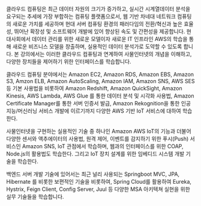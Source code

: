 클라우드 컴퓨팅은 최근 데이터 자원의 크기가 증가하고, 실시간 시계열데이터 분석을 요구되는 추세에 가장 부합하는 컴퓨팅 플랫폼으로서, 웹 기반 차네대 네트워크 컴퓨팅의 새로운 가치를 세공하며 현대 서버 컴퓨팅 환경의 패러다임의 전환/혁신과 높은 효율성, 뛰어난 확장성 및 소프트웨어 개발에 있어 향상된 속도 및 간편성을 제공합니다. 
현대사회에서 데이터 관리를 위한 새로운 모델이자 새로운 IT 인프라인 AWS의 학습을 통해 새로운 비즈니스 모델을 창출하며, 실용적인 데이터 분석가로 도약할 수 있도록 합니다.
본 강의에서는 이러한 클라우드 컴퓨팅과 연계하여 사물인터넷의 개념을 이해하고, 다양한 장치들을 제어하기 위한 인터페이스를 학습합니다.

클라우드 컴퓨팅 분야에서는 Amazon EC2, Amazon RDS, Amazon EBS, Amazon S3, Amzon ELB, Amazon AutoScaling, Amazon IAM, Amazon SNS, AWS SES 등 기본 사용법을 비롯하여 
Amazon Redshift, Amazon QuickSight, Amazon Kinesis, AWS Lambda, AWS Glue 를 통한 데이터 분석 및 시각화 사용법, Amazon Certificate Manager를 통한 서버 인증서 발급, 
Amazon Rekognition을 통한 인공지능/머신러닝 서비스 개발에 이르기까지 다양한 AWS 기반 IoT 서비스에 대하여 학습한다.

사물인터넷을 구현하는 실용적인 기술 중 하나인 Amazon AWS IoT의 기능과 더불어 다양한 센서와 액추에이터의 사용법, 원격 제어, 이벤트를 감지하기 위한 푸시(Push) 서비스인 Amazon SNS, IoT 관점에서 학습하며, 웹과의 인터페이스를 위한 COAP, Node.js의 활용법도 학습한다. 
그리고 IoT 장치 설계를 위한 임베디드 시스템 개발 기술을 학습한다. 

백엔드 서버 개발 기술에 있어서는 최근 널리 사용되는 Springboot MVC, JPA, Hibernate 를 비롯한 보편적인 기술을 비롯하여, Spring Cloud를 활용하여 Eureka, Hystrix, Feign Client, Config Server, Juul 등 다양한 MSA 아키텍쳐 실현을 위한 실무 기술들을 학습합니다.
